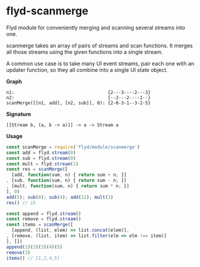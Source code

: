 # flyd-scanmerge
Flyd module for conveniently merging and scanning several streams into one.

scanmerge takes an array of pairs of streams and scan functions. It merges all those streams using the given functions into a single stream.

A common use case is to take many UI event streams, pair each one with an updater function, so they all combine into a single UI state object.

__Graph__

```
n1:                                   {2---3----2---3}
n2:                                   {--2---2----1--}
scanMerge([[n1, add], [n2, sub]], 0): {2-0-3-1--3-2-5}
```

__Signature__

`[[Stream b, (a, b -> a)]] -> a -> Stream a`

__Usage__

```javascript
const scanMerge = require('flyd/module/scanmerge')
const add = flyd.stream(0)
const sub = flyd.stream(0)
const mult = flyd.stream(1)
const res = scanMerge([
  [add, function(sum, n) { return sum + n; }]
, [sub, function(sum, n) { return sum - n; }]
, [mult, function(sum, n) { return sum * n; }]
], 0)
add(5); sub(8); sub(4); add(12); mult(3)
res() // 15
```

```javascript
const append = flyd.stream()
const remove = flyd.stream()
const items = scanMerge([
  [append, (list, elem) => list.concat(elem)],
, [remove, (list, item) => list.filter(elm => elm !== item)]
], [])
append(1)(2)(3)(4)(5)
remove(3)
items() // [1,2,4,5]
```

